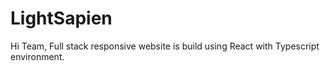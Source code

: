 # LightSapien

Hi Team, Full stack responsive website is build using React with Typescript environment. 

